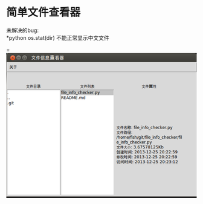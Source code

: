 简单文件查看器
=============
未解决的bug:<br>
	*python os.stat(dir) 不能正常显示中文文件
 
=
	![image](https://github.com/fish267/file_info_checker/blob/master/screen.png)
